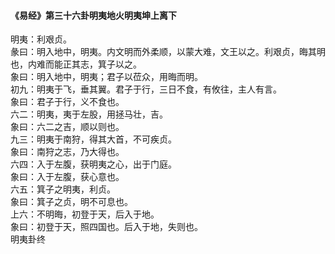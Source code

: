 <font face=微软雅黑>

#### 《易经》第三十六卦明夷地火明夷坤上离下   

明夷：利艰贞。   
彖曰：明入地中，明夷。内文明而外柔顺，以蒙大难，文王以之。利艰贞，晦其明也，内难而能正其志，箕子以之。   
象曰：明入地中，明夷；君子以莅众，用晦而明。   
初九：明夷于飞，垂其翼。君子于行，三日不食，有攸往，主人有言。   
象曰：君子于行，义不食也。   
六二：明夷，夷于左股，用拯马壮，吉。   
象曰：六二之吉，顺以则也。   
九三：明夷于南狩，得其大首，不可疾贞。   
象曰：南狩之志，乃大得也。   
六四：入于左腹，获明夷之心，出于门庭。   
象曰：入于左腹，获心意也。   
六五：箕子之明夷，利贞。   
象曰：箕子之贞，明不可息也。   
上六：不明晦，初登于天，后入于地。   
象曰：初登于天，照四国也。后入于地，失则也。   
明夷卦终   

</font>
